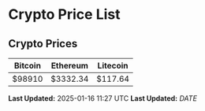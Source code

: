 # Crypto Price List

## Crypto Prices
| Bitcoin | Ethereum | Litecoin |
| ------- | -------- | -------- |
| $98910 | $3332.34 | $117.64 |
**Last Updated:** 2025-01-16 11:27 UTC
**Last Updated:** $DATE$
